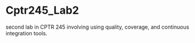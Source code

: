 # Cptr245_Lab2
second lab in CPTR 245 involving using quality, coverage, and continuous integration tools.
